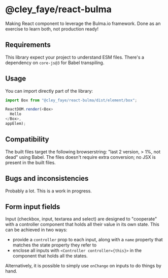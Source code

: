 @cley_faye/react-bulma
======================
Making React component to leverage the Bulma.io framework. Done as an exercise to learn both, not production ready!

Requirements
------------
This library expect your project to understand ESM files.
There's a dependency on `core-js@3` for Babel transpiling.

Usage
-----
You can import directly part of the library:

```JavaScript
import Box from "@cley_faye/react-bulma/dist/element/box";

ReactDOM.render(<Box>
  Hello
</Box>,
appElem);
```

Compatibility
-------------
The built files target the following browserstring: "last 2 version, > 1%, not dead" using Babel.
The files doesn't require extra conversion; no JSX is present in the built files.

Bugs and inconsistencies
------------------------
Probably a lot. This is a work in progress.

Form input fields
-----------------
Input (checkbox, input, textarea and select) are designed to "cooperate" with a controller
component that holds all their value in its own state.
This can be achieved in two ways:

- provide a `controller` prop to each input, along with a `name` property that matches the state
  property they refer to
- enclose all inputs with `<Controller controller={this}>` in the component that holds all the
  states.

Alternatively, it is possible to simply use `onChange` on inputs to do things by hand.
